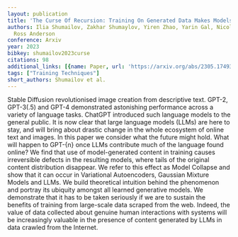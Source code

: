 ```yaml
---
layout: publication
title: 'The Curse Of Recursion: Training On Generated Data Makes Models Forget'
authors: Ilia Shumailov, Zakhar Shumaylov, Yiren Zhao, Yarin Gal, Nicolas Papernot,
  Ross Anderson
conference: Arxiv
year: 2023
bibkey: shumailov2023curse
citations: 98
additional_links: [{name: Paper, url: 'https://arxiv.org/abs/2305.17493'}]
tags: ["Training Techniques"]
short_authors: Shumailov et al.
---
```

Stable Diffusion revolutionised image creation from descriptive text. GPT-2,
GPT-3(.5) and GPT-4 demonstrated astonishing performance across a variety of
language tasks. ChatGPT introduced such language models to the general public.
It is now clear that large language models (LLMs) are here to stay, and will
bring about drastic change in the whole ecosystem of online text and images. In
this paper we consider what the future might hold. What will happen to GPT-\{n\}
once LLMs contribute much of the language found online? We find that use of
model-generated content in training causes irreversible defects in the
resulting models, where tails of the original content distribution disappear.
We refer to this effect as Model Collapse and show that it can occur in
Variational Autoencoders, Gaussian Mixture Models and LLMs. We build
theoretical intuition behind the phenomenon and portray its ubiquity amongst
all learned generative models. We demonstrate that it has to be taken seriously
if we are to sustain the benefits of training from large-scale data scraped
from the web. Indeed, the value of data collected about genuine human
interactions with systems will be increasingly valuable in the presence of
content generated by LLMs in data crawled from the Internet.
